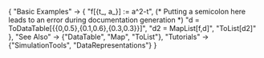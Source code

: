 {
  "Basic Examples" -> {
    "f[{t_, a_}] := a^2-t", (* Putting a semicolon here leads to an error during documentation generation *)
    "d = ToDataTable[{{0,0.5},{0.1,0.6},{0.3,0.3}}]",
    "d2 = MapList[f,d]",
    "ToList[d2]"
    },
  "See Also" -> 
    {"DataTable", "Map", "ToList"},
  "Tutorials" -> {"SimulationTools", "DataRepresentations"}
}
